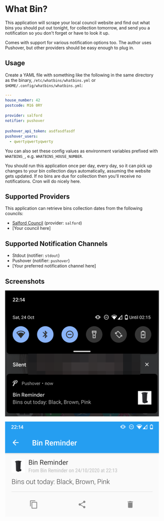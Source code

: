 What Bin?
=========

This application will scrape your local council website and find out what bins you should put out tonight, for collection tomorrow, and send you a notification so you don't forget or have to look it up.

Comes with support for various notification options too. The author uses Pushover, but other providers should be easy enough to plug in.

## Usage

Create a YAML file with something like the following in the same directory as the binary, `/etc/whatbins/whatbins.yml` or `$HOME/.config/whatbins/whatbins.yml`:

```yaml
---
house_number: 42
postcode: M16 0RY

provider: salford
notifier: pushover

pushover_api_token: asdfasdfasdf
pushover_users:
  - qwertyqwertyqwerty
```

You can also set these config values as environment variables prefixed with `WHATBINS_`, e.g. `WHATBINS_HOUSE_NUMBER`.

You should run this application once per day, every day, so it can pick up changes to your bin collection days automatically, assuming the website gets updated. If no bins are due for collection then you'll receive no notifications. Cron will do nicely here.

## Supported Providers

This application can retrieve bins collection dates from the following councils:

* [Salford Council](https://www.salford.gov.uk) (provider: `salford`)
* [Your council here]

## Supported Notification Channels

* Stdout (notifier: `stdout`)
* Pushover (notifier: `pushover`)
* [Your preferred notification channel here]

## Screenshots

![Image of notification centre output](assets/Screenshot1.png)

![Image of Pushover notification](assets/Screenshot2.png)